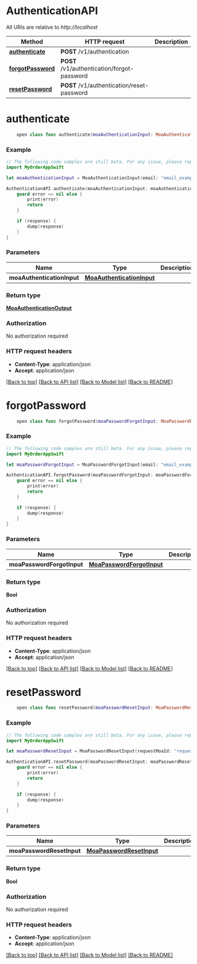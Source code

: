 # AuthenticationAPI

All URIs are relative to *http://localhost*

Method | HTTP request | Description
------------- | ------------- | -------------
[**authenticate**](AuthenticationAPI.md#authenticate) | **POST** /v1/authentication | 
[**forgotPassword**](AuthenticationAPI.md#forgotpassword) | **POST** /v1/authentication/forgot-password | 
[**resetPassword**](AuthenticationAPI.md#resetpassword) | **POST** /v1/authentication/reset-password | 


# **authenticate**
```swift
    open class func authenticate(moaAuthenticationInput: MoaAuthenticationInput, completion: @escaping (_ data: MoaAuthenticationOutput?, _ error: Error?) -> Void)
```



### Example 
```swift
// The following code samples are still beta. For any issue, please report via http://github.com/OpenAPITools/openapi-generator/issues/new
import MyOrderAppSwift

let moaAuthenticationInput = MoaAuthenticationInput(email: "email_example", password: "password_example", merchantMoaId: "merchantMoaId_example") // MoaAuthenticationInput | 

AuthenticationAPI.authenticate(moaAuthenticationInput: moaAuthenticationInput) { (response, error) in
    guard error == nil else {
        print(error)
        return
    }

    if (response) {
        dump(response)
    }
}
```

### Parameters

Name | Type | Description  | Notes
------------- | ------------- | ------------- | -------------
 **moaAuthenticationInput** | [**MoaAuthenticationInput**](MoaAuthenticationInput.md) |  | 

### Return type

[**MoaAuthenticationOutput**](MoaAuthenticationOutput.md)

### Authorization

No authorization required

### HTTP request headers

 - **Content-Type**: application/json
 - **Accept**: application/json

[[Back to top]](#) [[Back to API list]](../README.md#documentation-for-api-endpoints) [[Back to Model list]](../README.md#documentation-for-models) [[Back to README]](../README.md)

# **forgotPassword**
```swift
    open class func forgotPassword(moaPasswordForgotInput: MoaPasswordForgotInput, completion: @escaping (_ data: Bool?, _ error: Error?) -> Void)
```



### Example 
```swift
// The following code samples are still beta. For any issue, please report via http://github.com/OpenAPITools/openapi-generator/issues/new
import MyOrderAppSwift

let moaPasswordForgotInput = MoaPasswordForgotInput(email: "email_example", merchantMoaId: "merchantMoaId_example") // MoaPasswordForgotInput | 

AuthenticationAPI.forgotPassword(moaPasswordForgotInput: moaPasswordForgotInput) { (response, error) in
    guard error == nil else {
        print(error)
        return
    }

    if (response) {
        dump(response)
    }
}
```

### Parameters

Name | Type | Description  | Notes
------------- | ------------- | ------------- | -------------
 **moaPasswordForgotInput** | [**MoaPasswordForgotInput**](MoaPasswordForgotInput.md) |  | 

### Return type

**Bool**

### Authorization

No authorization required

### HTTP request headers

 - **Content-Type**: application/json
 - **Accept**: application/json

[[Back to top]](#) [[Back to API list]](../README.md#documentation-for-api-endpoints) [[Back to Model list]](../README.md#documentation-for-models) [[Back to README]](../README.md)

# **resetPassword**
```swift
    open class func resetPassword(moaPasswordResetInput: MoaPasswordResetInput, completion: @escaping (_ data: Bool?, _ error: Error?) -> Void)
```



### Example 
```swift
// The following code samples are still beta. For any issue, please report via http://github.com/OpenAPITools/openapi-generator/issues/new
import MyOrderAppSwift

let moaPasswordResetInput = MoaPasswordResetInput(requestMoaId: "requestMoaId_example", newPassword: "newPassword_example") // MoaPasswordResetInput | 

AuthenticationAPI.resetPassword(moaPasswordResetInput: moaPasswordResetInput) { (response, error) in
    guard error == nil else {
        print(error)
        return
    }

    if (response) {
        dump(response)
    }
}
```

### Parameters

Name | Type | Description  | Notes
------------- | ------------- | ------------- | -------------
 **moaPasswordResetInput** | [**MoaPasswordResetInput**](MoaPasswordResetInput.md) |  | 

### Return type

**Bool**

### Authorization

No authorization required

### HTTP request headers

 - **Content-Type**: application/json
 - **Accept**: application/json

[[Back to top]](#) [[Back to API list]](../README.md#documentation-for-api-endpoints) [[Back to Model list]](../README.md#documentation-for-models) [[Back to README]](../README.md)

